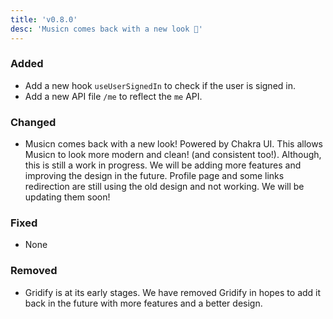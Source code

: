 ```yaml
---
title: 'v0.8.0'
desc: 'Musicn comes back with a new look 🎉'
---
```


### Added

- Add a new hook `useUserSignedIn` to check if the user is signed in.
- Add a new API file `/me` to reflect the `me` API.

### Changed

- Musicn comes back with a new look! Powered by Chakra UI. This allows Musicn to look more modern and clean! (and consistent too!). Although, this is still a work in progress. We will be adding more features and improving the design in the future. Profile page and some links redirection are still using the old design and not working. We will be updating them soon!

### Fixed

- None

### Removed

- Gridify is at its early stages. We have removed Gridify in hopes to add it back in the future with more features and a better design.
